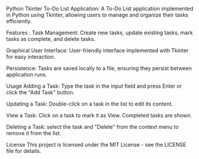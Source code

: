 Python Tkinter To-Do List Application:
A To-Do List application implemented in Python using Tkinter, allowing users to manage and organize their tasks efficiently.

Features :
Task Management: Create new tasks, update existing tasks, mark tasks as complete, and delete tasks.

Graphical User Interface: User-friendly interface implemented with Tkinter for easy interaction.

Persistence: Tasks are saved locally to a file, ensuring they persist between application runs.

Usage
Adding a Task:
Type the task in the input field and press Enter or click the "Add Task" button.

Updating a Task:
Double-click on a task in the list to edit its content.

View a Task:
Click on a task to mark it as View. Completed tasks are shown.

Deleting a Task:
select the task and "Delete" from the context menu to remove it from the list.

License
This project is licensed under the MIT License - see the LICENSE file for details.
